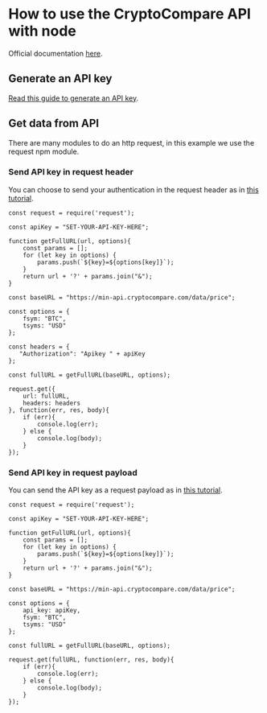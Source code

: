 # How to use the CryptoCompare API with node

Official documentation [here](https://min-api.cryptocompare.com/documentation).

## Generate an API key
[Read this guide to generate an API key](https://www.cryptocompare.com/coins/guides/how-to-use-our-api/).

## Get data from API 
There are many modules to do an http request, in this example we use the request npm module.

### Send API key in request header
You can choose to send your authentication in the request header as in [this tutorial](https://github.com/CryptoCompareLTD/api-guides/blob/master/node/api-tutorial-with-header.js).

```
const request = require('request');

const apiKey = "SET-YOUR-API-KEY-HERE";

function getFullURL(url, options){
    const params = [];
    for (let key in options) {
        params.push(`${key}=${options[key]}`);
    }
    return url + '?' + params.join("&");
}

const baseURL = "https://min-api.cryptocompare.com/data/price";

const options = {
    fsym: "BTC",
    tsyms: "USD"
};

const headers = {
   "Authorization": "Apikey " + apiKey 
};

const fullURL = getFullURL(baseURL, options);

request.get({
    url: fullURL,
    headers: headers
}, function(err, res, body){
    if (err){
        console.log(err);
    } else {
        console.log(body);
    }
});
```

### Send API key in request payload
You can send the API key as a request payload as in [this tutorial](https://github.com/CryptoCompareLTD/api-guides/blob/master/node/api-tutorial.js).

```
const request = require('request');

const apiKey = "SET-YOUR-API-KEY-HERE";

function getFullURL(url, options){
    const params = [];
    for (let key in options) {
        params.push(`${key}=${options[key]}`);
    }
    return url + '?' + params.join("&");
}

const baseURL = "https://min-api.cryptocompare.com/data/price";

const options = {
    api_key: apiKey,
    fsym: "BTC",
    tsyms: "USD"
};

const fullURL = getFullURL(baseURL, options);

request.get(fullURL, function(err, res, body){
    if (err){
        console.log(err);
    } else {
        console.log(body);
    }
});
```
